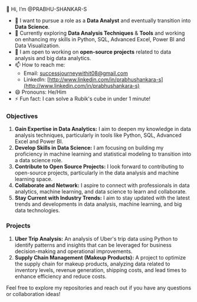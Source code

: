 👋 Hi, I’m @PRABHU-SHANKAR-S

- 👀 I want to pursue a role as a **Data Analyst** and eventually transition into **Data Science**.
- 🌱 Currently exploring **Data Analysis Techniques** & **Tools** and working on enhancing my skills in Python, SQL, Advanced Excel, Power BI and Data Visualization.
- 💞️ I am open to working on **open-source projects** related to data analysis and big data analytics.
- 📫 How to reach me:  
   - Email: [successjourneywithit08@gmail.com](mailto:successjourneywithit08@gmail.com)  
   - LinkedIn: [http://www.linkedin.com/in/prabhushankara-s](http://www.linkedin.com/in/prabhushankara-s)
- 😄 Pronouns: He/Him
- ⚡ Fun fact: I can solve a Rubik's cube in under 1 minute!

### Objectives

1. **Gain Expertise in Data Analytics:** I aim to deepen my knowledge in data analysis techniques, particularly in tools like Python, SQL, Advanced Excel and Power BI.
2. **Develop Skills in Data Science:** I am focusing on building my proficiency in machine learning and statistical modeling to transition into a data science role.
3. **Contribute to Open Source Projects:** I look forward to contributing to open-source projects, particularly in the data analysis and machine learning space.
4. **Collaborate and Network:** I aspire to connect with professionals in data analytics, machine learning, and data science to learn and collaborate.
5. **Stay Current with Industry Trends:** I aim to stay updated with the latest trends and developments in data analysis, machine learning, and big data technologies.

### Projects

1. **Uber Trip Analysis:** An analysis of Uber's trip data using Python to identify patterns and insights that can be leveraged for business decision-making and operational improvements.
2. **Supply Chain Management (Makeup Products):** A project to optimize the supply chain for makeup products, analyzing data related to inventory levels, revenue generation, shipping costs, and lead times to enhance efficiency and reduce costs.

Feel free to explore my repositories and reach out if you have any questions or collaboration ideas!
